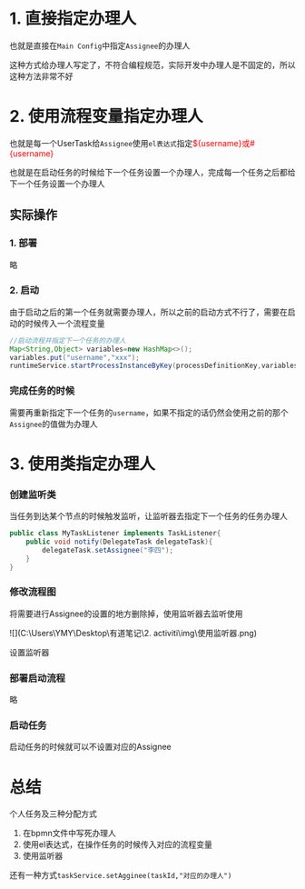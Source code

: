# 1. 直接指定办理人

也就是直接在`Main Config`中指定`Assignee`的办理人

这种方式给办理人写定了，不符合编程规范，实际开发中办理人是不固定的，所以这种方法非常不好

# 2. 使用流程变量指定办理人

也就是每一个UserTask给`Assignee`使用`el表达式`指定<font color="red">${username}或#{username}</font>

也就是在启动任务的时候给下一个任务设置一个办理人，完成每一个任务之后都给下一个任务设置一个办理人

## 实际操作

### 1. 部署

略

### 2. 启动

由于启动之后的第一个任务就需要办理人，所以之前的启动方式不行了，需要在启动的时候传入一个流程变量

```java
//启动流程并指定下一个任务的办理人
Map<String,Object> variables=new HashMap<>();
variables.put("username","xxx");
runtimeService.startProcessInstanceByKey(processDefinitionKey,variables);
```

### 完成任务的时候

需要再重新指定下一个任务的`username`，如果不指定的话仍然会使用之前的那个`Assignee`的值做为办理人

# 3. 使用类指定办理人   

### 创建监听类

当任务到达某个节点的时候触发监听，让监听器去指定下一个任务的任务办理人

```java
public class MyTaskListener implements TaskListener{
    public void notify(DelegateTask delegateTask){
        delegateTask.setAssignee("李四");
    }
}
```

### 修改流程图

将需要进行Assignee的设置的地方删除掉，使用监听器去监听使用

![](C:\Users\YMY\Desktop\有道笔记\2. activiti\img\使用监听器.png)

设置监听器

### 部署启动流程

略

### 启动任务

启动任务的时候就可以不设置对应的Assignee



# 总结

个人任务及三种分配方式

1. 在bpmn文件中写死办理人
2. 使用el表达式，在操作任务的时候传入对应的流程变量
3. 使用监听器

还有一种方式`taskService.setAgginee(taskId,"对应的办理人")`